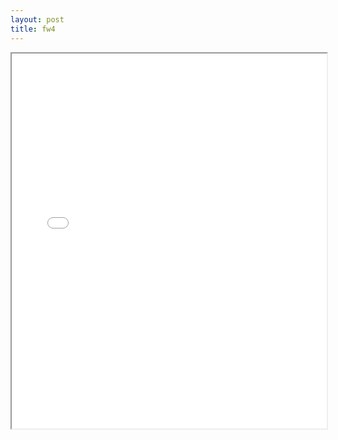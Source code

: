 ```yaml
---
layout: post
title: fw4
---
```


<div class="pdf-container">
<iframe src="ea/assets/pdfs/fw4.pdf" height="600" width="100%" allowFullScreen="true"></iframe>
</div>

